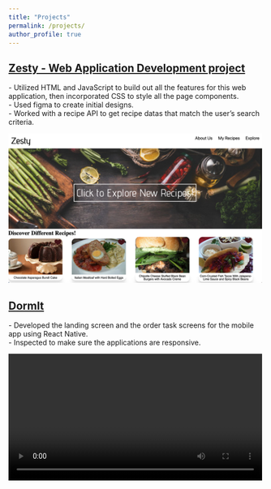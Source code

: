 ```yaml
---
title: "Projects"
permalink: /projects/
author_profile: true
---
```


<h2><b><a href="https://lucid-borg-00ad57.netlify.app/"> Zesty - Web Application Development project</a> </b></h2>
<div>
<p>
- Utilized HTML and JavaScript to build out all the features for this web application, then incorporated CSS to style all the page components.<br>
- Used figma to create initial designs.<br>
- Worked with a recipe API to get recipe datas that match the user’s search criteria.<br>
</p>
<img src='/images/zestyPreview.png'  align-items=center width=500>
</div>

<h2><b><a href="https://github.com/hyl130/dormit-second-prototype"> DormIt</a> </b></h2>
<div>
<p>
- Developed the landing screen and the order task screens for the mobile app using React Native.<br>
- Inspected to make sure the applications are responsive.<br>
</p>
<video width='500' justify-content=center controls><source src='/images/DormItDemo.mp4' type='video/mp4'>
Your browser does not support the video tag.</video>
</div>


